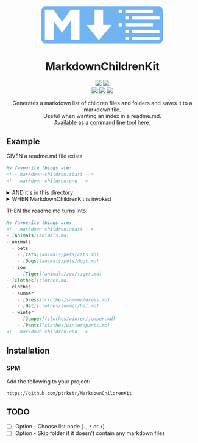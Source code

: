 <div align="center">
    <img src="Assets/logo/logo.svg" width="320pt" alt="Markdown Logo with list">
    <h1 style="border-bottom: none">
			MarkdownChildrenKit      
    </h1>
  	<div>
      <a href="https://swiftpackageindex.com/ptrkstr/MarkdownChildrenKit"><img src="https://img.shields.io/endpoint?url=https%3A%2F%2Fswiftpackageindex.com%2Fapi%2Fpackages%2Fptrkstr%2FMarkdownChildrenKit%2Fbadge%3Ftype%3Dplatforms"/></a>
      <a href="https://swiftpackageindex.com/ptrkstr/MarkdownChildrenKit"><img src="https://img.shields.io/endpoint?url=https%3A%2F%2Fswiftpackageindex.com%2Fapi%2Fpackages%2Fptrkstr%2FMarkdownChildrenKit%2Fbadge%3Ftype%3Dswift-versions"/></a>
      <br>
      <a href="https://github.com/apple/swift-package-manager" alt="MarkdownChildrenKit on Swift Package Manager"><img src="https://img.shields.io/badge/Swift%20Package%20Manager-compatible-brightgreen.svg" /></a>
      <a href="https://github.com/ptrkstr/MarkdownChildrenKit/actions/workflows/swift.yml"><img src="https://github.com/ptrkstr/MarkdownChildrenKit/actions/workflows/swift.yml/badge.svg"/></a>
      <a href="https://codecov.io/gh/ptrkstr/MarkdownChildrenKit"><img src="https://codecov.io/gh/ptrkstr/MarkdownChildrenKit/branch/develop/graph/badge.svg?token=O6FVY8NPLC"/></a>
    </div>
  	<p>
      Generates a markdown list of children files and folders and saves it to a markdown file.<br>
      Useful when wanting an index in a readme.md.<br>
      <a href="https://github.com/ptrkstr/MarkdownChildren">Available as a command line tool here.</a>
    </p>
</div>


## Example
GIVEN a readme.md file exists

```markdown
My favourite things are:
<!-- markdown-children:start -->
<!-- markdown-children:end -->
```

<details>
	<summary>AND it's in this directory</summary>
<img src="Assets/readme/given.png" height="300pt" alt="Directory of files and folders">
</details>

<details>
	<summary>WHEN MarkdownChildrenKit is invoked</summary>

```swift
try MarkdownChildren().process(.init(
    url: URL(string: "../readme.md",
    nameType: .useH1,
    tagStart: "<!-- markdown-children:start -->",
    tagEnd: "<!-- markdown-children:end -->",
    saver: saver
))
```
</details>

THEN the readme.md turns into:

```markdown
My favourite things are:
<!-- markdown-children:start -->
- [Animals](animals.md)
- animals
  - pets
    - [Cats](animals/pets/cats.md)
    - [Dogs](animals/pets/dogs.md)
  - zoo
    - [Tiger](animals/zoo/tiger.md)
- [Clothes](clothes.md)
- clothes
  - summer
    - [Dress](clothes/summer/dress.md)
    - [Hat](clothes/summer/hat.md)
  - winter
    - [Jumper](clothes/winter/jumper.md)
    - [Pants](clothes/winter/pants.md)
<!-- markdown-children:end -->
```


## Installation

### SPM
Add the following to your project:  
```
https://github.com/ptrkstr/MarkdownChildrenKit
```

## TODO

- [ ] Option - Choose list node (`-`, `*` or `+`)
- [ ] Option - Skip folder if it doesn't contain any markdown files
